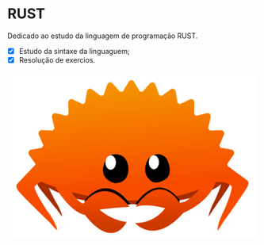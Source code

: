 # RUST
Dedicado ao estudo da linguagem de programação RUST.
- [x] Estudo da sintaxe da linguaguem;
- [x] Resolução de exercios.

![image](docs/rust.png)
